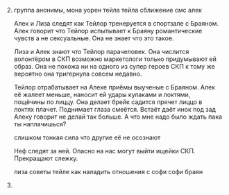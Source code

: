 
2.
	группа анонимы, мона уорен тейла
	тейла сближение смс алек

	Алек и Лиза следят как Тейлор тренеруется в спортзале с Браяном. Алек говорит что Тейлор испытывает к Браяну романтические чувств а не сексуальные. Она не знает что это такое.

	Лиза и Алек знают что Тейлор парачеловек. Она числится волонтёром в СКП возможно маркетологи только придумывают ей образ. Она не похожа ни на одного из супер героев СКП к тому же вероятно она тригернула совсем недавно.

	Тейлор отрабатывает на Алеке приёмы выученые с Браяном. Алек её жалеет меньше, наносит ей удары кулаками и локтями, пощёчины по лиццу.
	Она делает брейк садится прячет лиццо в локтях плачет. Поднимает глаза смеётся. Встаёт даёт инок под зад Алеку говорит не делай так больше. А что мне надо было ждать пака ты наплачишься?

	слишком тонкая сила что другие её не осознают

	Неф следят за ней. Опасно на нас могут выйти ищейки СКП. Прекращают слежку.



	лиза советы тейле как наладить отношения с софи
	софи браян

3.


